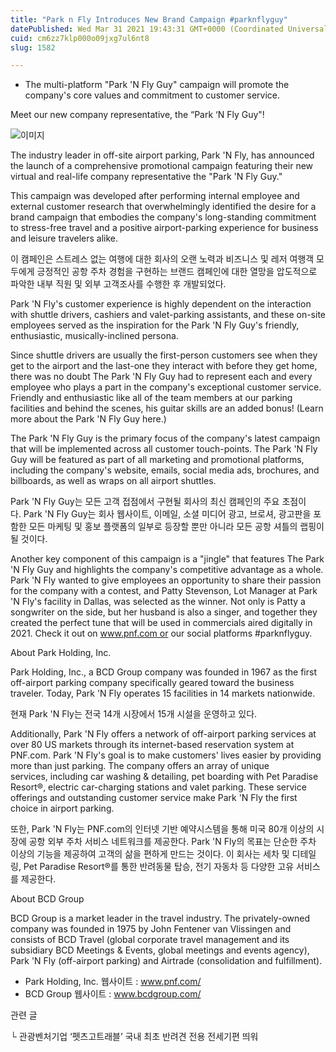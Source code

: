 ```yaml
---
title: "Park n Fly Introduces New Brand Campaign #parknflyguy"
datePublished: Wed Mar 31 2021 19:43:31 GMT+0000 (Coordinated Universal Time)
cuid: cm6zz7klp000o09jxg7ul6nt8
slug: 1582

---
```



- The multi-platform "Park 'N Fly Guy" campaign will promote the company's core values and commitment to customer service.

Meet our new company representative, the “Park ‘N Fly Guy"!

![이미지](https://cdn.hashnode.com/res/hashnode/image/upload/v1739247758637/39ec44b2-a869-4090-8d35-774be5747743.jpeg)

The industry leader in off-site airport parking, Park 'N Fly, has announced the launch of a comprehensive promotional campaign featuring their new virtual and real-life company representative the "Park 'N Fly Guy."

This campaign was developed after performing internal employee and external customer research that overwhelmingly identified the desire for a brand campaign that embodies the company's long-standing commitment to stress-free travel and a positive airport-parking experience for business and leisure travelers alike.

이 캠페인은 스트레스 없는 여행에 대한 회사의 오랜 노력과 비즈니스 및 레저 여행객 모두에게 긍정적인 공항 주차 경험을 구현하는 브랜드 캠페인에 대한 열망을 압도적으로 파악한 내부 직원 및 외부 고객조사를 수행한 후 개발되었다.

Park 'N Fly's customer experience is highly dependent on the interaction with shuttle drivers, cashiers and valet-parking assistants, and these on-site employees served as the inspiration for the Park 'N Fly Guy's friendly, enthusiastic, musically-inclined persona.

Since shuttle drivers are usually the first-person customers see when they get to the airport and the last-one they interact with before they get home, there was no doubt The Park 'N Fly Guy had to represent each and every employee who plays a part in the company's exceptional customer service. Friendly and enthusiastic like all of the team members at our parking facilities and behind the scenes, his guitar skills are an added bonus! (Learn more about the Park 'N Fly Guy here.)

The Park 'N Fly Guy is the primary focus of the company's latest campaign that will be implemented across all customer touch-points. The Park 'N Fly Guy will be featured as part of all marketing and promotional platforms, including the company's website, emails, social media ads, brochures, and billboards, as well as wraps on all airport shuttles.

Park 'N Fly Guy는 모든 고객 접점에서 구현될 회사의 최신 캠페인의 주요 초점이다. Park 'N Fly Guy는 회사 웹사이트, 이메일, 소셜 미디어 광고, 브로셔, 광고판을 포함한 모든 마케팅 및 홍보 플랫폼의 일부로 등장할 뿐만 아니라 모든 공항 셔틀의 랩핑이 될 것이다.

Another key component of this campaign is a "jingle" that features The Park 'N Fly Guy and highlights the company's competitive advantage as a whole. Park 'N Fly wanted to give employees an opportunity to share their passion for the company with a contest, and Patty Stevenson, Lot Manager at Park 'N Fly's facility in Dallas, was selected as the winner. Not only is Patty a songwriter on the side, but her husband is also a singer, and together they created the perfect tune that will be used in commercials aired digitally in 2021. Check it out on www.pnf.com or our social platforms #parknflyguy.

About Park Holding, Inc.

Park Holding, Inc., a BCD Group company was founded in 1967 as the first off-airport parking company specifically geared toward the business traveler. Today, Park 'N Fly operates 15 facilities in 14 markets nationwide.

현재 Park 'N Fly는 전국 14개 시장에서 15개 시설을 운영하고 있다.

Additionally, Park 'N Fly offers a network of off-airport parking services at over 80 US markets through its internet-based reservation system at PNF.com. Park 'N Fly's goal is to make customers' lives easier by providing more than just parking. The company offers an array of unique services, including car washing & detailing, pet boarding with Pet Paradise Resort®, electric car-charging stations and valet parking. These service offerings and outstanding customer service make Park 'N Fly the first choice in airport parking.

또한, Park 'N Fly는 PNF.com의 인터넷 기반 예약시스템을 통해 미국 80개 이상의 시장에 공항 외부 주차 서비스 네트워크를 제공한다. Park 'N Fly의 목표는 단순한 주차 이상의 기능을 제공하여 고객의 삶을 편하게 만드는 것이다. 이 회사는 세차 및 디테일링, Pet Paradise Resort®를 통한 반려동물 탑승, 전기 자동차 등 다양한 고유 서비스를 제공한다.

About BCD Group

BCD Group is a market leader in the travel industry. The privately-owned company was founded in 1975 by John Fentener van Vlissingen and consists of BCD Travel (global corporate travel management and its subsidiary BCD Meetings & Events, global meetings and events agency), Park 'N Fly (off-airport parking) and Airtrade (consolidation and fulfillment).

- Park Holding, Inc. 웹사이트 : www.pnf.com/
- BCD Group 웹사이트 : www.bcdgroup.com/

관련 글

└ 관광벤처기업 ‘펫츠고트래블’ 국내 최초 반려견 전용 전세기편 띄워
